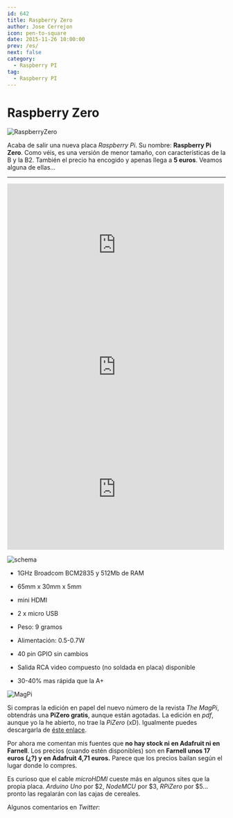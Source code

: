 ```yaml
---
id: 642
title: Raspberry Zero
author: Jose Cerrejon
icon: pen-to-square
date: 2015-11-26 10:00:00
prev: /es/
next: false
category:
  - Raspberry PI
tag:
  - Raspberry PI
---
```


# Raspberry Zero

![RaspberryZero](/images/2015/11/RaspberryZero.png)

Acaba de salir una nueva placa *Raspberry Pi*. Su nombre: **Raspberry Pi Zero**. Como véis, es una versión de menor tamaño, con características de la B y la B2. También el precio ha encogido y apenas llega a **5 euros**. Veamos alguna de ellas...

- - -
<iframe src="https://player.vimeo.com/video/146893658" width="500" height="281" frameborder="0" webkitallowfullscreen mozallowfullscreen allowfullscreen></iframe>

<iframe width="500" height="281" src="https://www.youtube.com/embed/9IP7kug7IoI?rel=0&amp;showinfo=0" frameborder="0" allowfullscreen></iframe>

<iframe width="500" height="281" src="https://www.youtube.com/embed/NFFQmdUc5Vg?rel=0&amp;showinfo=0" frameborder="0" allowfullscreen></iframe>

![schema](/images/2015/11/RaspberryZero_schema.png)

* 1GHz Broadcom BCM2835 y 512Mb de RAM

* 65mm x 30mm x 5mm

* mini HDMI

* 2 x micro USB

* Peso: 9 gramos

* Alimentación: 0.5-0.7W

* 40 pin GPIO sin cambios

* Salida RCA video compuesto (no soldada en placa) disponible

* 30-40% mas rápida que la A+

![MagPi](/images/2015/11/magpiDec.png)

Si compras la edición en papel del nuevo número de la revista *The MagPi*, obtendrás una **PiZero gratis**, aunque están agotadas. La edición en *pdf*, aunque yo la he abierto, no trae la *PiZero* (xD). Igualmente puedes descargarla de [éste enlace](https://www.raspberrypi.org/magpi/issues/40/).

Por ahora me comentan mis fuentes que **no hay stock ni en Adafruit ni en Farnell**. Los precios (cuando estén disponibles) son en **Farnell unos 17 euros (¿?) y en Adafruit 4,71 euros.** Parece que los precios bailan según el lugar donde lo compres.

Es curioso que el cable *microHDMI* cueste más en algunos sites que la propia placa. *Arduino Uno* por $2, *NodeMCU* por $3, *RPiZero* por $5... pronto las regalarán con las cajas de cereales.

Algunos comentarios en *Twitter*: 




